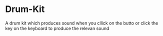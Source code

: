 # Drum-Kit
A drum kit which produces sound when you cllick on the butto or click the key on the keyboard to produce the relevan sound
